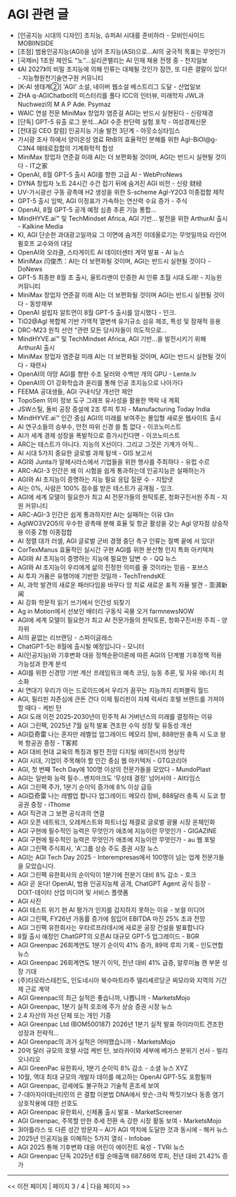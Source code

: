 # AGI 관련 글

- [인공지능 시대의 디자인] 초지능, 슈퍼AI 시대를 준비하라 - 모비인사이드 MOBIINSIDE
- [초점] 범용인공지능(AGI)을 넘어 초지능(ASI)으로…AI의 궁극적 목표는 무엇인가
- [국제in] 1조원 제안도 “노”…실리콘밸리는 AI 인재 채용 전쟁 중 - 천지일보
- 《AI 2027》의 비밀 초지능에 의해 인류는 대체될 것인가  잠깐, 또 다른 결말이 있다! - 지능형원천기술연구원 커뮤니티
- [K-AI 생태계②] 'AGI' 소설, 네이버 웹소설 베스트리그 도달 - 산업일보
- ZHA q-AGIChatbot의 미스터리를 풀다 ICC의 인터뷰, 미래학자 JWL과 Nuchwezi의 M A P Ade. Psymaz
- WAIC 연설 전문  MiniMax 창업자 염준걸 AGI는 반드시 실현된다 - 신랑재경
- [단독] GPT-5 유출 로그 분석…AGI 수준 판단력 실험 포착 - 여성경제신문
- [전대길 CEO 칼럼] 인공지능 기술 발전 3단계 - 아웃소싱타임스
- 가시광 조사 하에서 양이온성 염료 RhB의 효율적인 분해를 위한 AgI-BiOI@g-C3N4 헤테로접합의 기계화학적 합성
- MiniMax 창업자 연준걸 미래 AI는 더 보편화될 것이며, AGI는 반드시 실현될 것이다 - IT之家
- OpenAI, 8월 GPT-5 출시 AGI를 향한 고급 AI - WebProNews
- DYNA 창립자 노트 24시간 수건 접기 뒤에 숨겨진 AGI 비전 - 신랑 财经
- UV-가시광선 구동 광촉매 H2 생성을 위한 S-scheme AgI-Y2O3 이종접합 제작
- GPT-5 출시 임박, AGI 이정표가 가속하는 연산력 수요 증가 - 주식
- OpenAI, 8월 GPT-5 공개 예정 심층 추론 기능 통합…
- MindHYVE.ai™ 및 TechMindset Africa, AGI 기반… 발전을 위한 ArthurAI 출시 - Kalkine Media
- KI, AGI 단순한 과대광고일까요 그 이면에 숨겨진 이데올로기는 무엇일까요 라인어 뮐호프 교수와의 대담
- OpenAI와 오라클, 스타게이트 AI 데이터센터 계약 발표 - AI 뉴스
- MiniMax 闫俊杰：AI는 더 보편화될 것이며, AGI는 반드시 실현될 것이다 - DoNews
- GPT-5 최종판 8월 초 출시, 울트라맨이 인증한 AI 인류 초월 시대 도래! - 지능원 커뮤니티
- MiniMax 창업자 연준걸 미래 AI는 더 보편화될 것이며 AGI는 반드시 실현될 것이다 - 동방재부
- OpenAI 설립자 알트먼이 8월 GPT-5 출시를 암시했다 - 인크.
- TiO2@AgI 복합체 기반 가역적 열변색 유기규소 섬유 제조, 특성 및 잠재적 응용
- DRC-M23 원칙 선언 “관련 모든 당사자들이 의도적으로…
- MindHYVE.ai™ 및 TechMindset Africa, AGI 기반…을 발전시키기 위해 ArthurAI 출시
- MiniMax 창업자 염준걸 미래 AI는 더 보편화될 것이며, AGI는 반드시 실현될 것이다 - 재련사
- OpenAI의 야망 AGI를 향한 수조 달러와 수백만 개의 GPU - Lente.lv
- OpenAI의 O1 강화학습과 윤리를 통해 인공 초지능으로 나아가다
- FEEMA 공대생들, AGI 구내식당 개선안 제안
- TopoSem 의미 정보 도구 그래프 유사성을 활용한 맥락 내 계획
- JSW스틸, 돌비 공장 증설에 2조 루피 투자 - Manufacturing Today India
- MindHYVE.ai™ 인간 중심 AGI의 미래를 보여주는 몰입형 새로운 웹사이트 출시
- AI 연구소들의 승부수, 안전 따위 신경 쓸 틈 없다 - 이코노미스트
- AI가 세계 경제 성장을 폭발적으로 증가시킨다면 - 이코노미스트
- ARC는 테스트가 아니다. 지능의 X선이다. 그리고 그것은 기계가 아직…
- AI 시대 5가지 중요한 글로벌 과제 탐색 - GIS 보고서
- AGI와 Junta가 알헤시라스에서 기업들을 위한 행사를 주최하다 - 유럽 수르
- ARC-AGI-3 인간은 왜 이 시험을 쉽게 통과하는데 인공지능은 실패하는가
- AGI와 AI 초지능이 증명하는 지능 필요 응답 질문 수 - 지탑넷
- AI는 0%, 사람은 100% 점수를 받은 테스트가 공개됨 - 잉크.
- AGI에 세계 모델이 필요한가 최고 AI 전문가들의 원탁토론, 청화구진서원 주최 - 지원 커뮤니티
- ARC-AGI-3 인간은 쉽게 통과하지만 AI는 실패하는 이유  t3n
- AgIWO3V2O5의 우수한 광촉매 분해 효율 및 항균 활성을 갖는 AgI 양자점 상승작용 이중 Z형 이종접합
- AI 정렬 대가 러셀, AGI 글로벌 군비 경쟁 중단 촉구 인류는 절벽 끝에 서 있다!
- CorTexManus 효율적인 실시간 구현 AGI를 위한 분산형 인지 특화 아키텍처
- AGI와 AI 초지능이 증명하는 지능에 필요한 답변 수 - QQ 뉴스
- AGI와 AI 초지능이 우리에게 삶의 진정한 의미를 줄 것이라는 믿음 - 포브스
- AI 투자 거품은 유행어에 기반한 것일까 - TechTrendsKE
- AI, 과학 발견의 새로운 패러다임을 바꾸다 암 치료 새로운 표적 자율 발견 - 澎湃新闻
- AI 강화 학문적 읽기 쓰기에서 인간성 되찾기
- Ag in Motion에서 선보인 배터리 구동식 곡물 오거  farmnewsNOW
- AGI에 세계 모델이 필요한가 최고 AI 전문가들의 원탁토론, 청화구진서원 주최 - 양자위
- AI의 끝없는 리브랜딩 - 스파이글래스
- ChatGPT-5는 8월에 출시될 예정입니다 - 모니터
- AI(인공지능)와 기후변화 대응 정책순환이론에 따른 AGI의 단계별 기후정책 적용 가능성과 한계 분석
- AGI를 위한 신경망 기반 계산 프레임워크 예측 코딩, 능동 추론, 및 자유 에너지 최소화
- AI 연대기 우리가 아는 드로이드에서 우리가 꿈꾸는 지능까지  리퍼블릭 월드
- AGI, 필리핀 자존심에 큰돈 건다 이제 필리핀이 자체 럭셔리 호텔 브랜드를 가져야 할 때다 - 케빈 탄
- AGI 도래 이전 2025-2030년이 민주적 AI 거버넌스의 미래를 결정하는 이유
- AGI 그린팩, 2025년 7월 실적 발표 견조한 수익 성장 및 유동성 개선
- AGI亞奇雷 나는 혼자만 레벨업 업그레이드 메모리 장비, 888만원 충족 시 도쿄 왕복 항공권 증정 - T客邦
- AGI 대비 현대 교육의 특징과 발전 전망 디지털 에이전시의 현상학
- AGI 시대, 기업이 주목해야 할 인간 중심 웹 아키텍처 - GTG코리아
- AGI, 첫 번째 Tech Day에 100명 이상의 전문가들을 모았다 - MundoPlast
- AGI는 일반화 능력 필수…벤치마크도 ‘무상태 결정’ 넘어서야 - AI타임스
- AGI 그린팩 주가, 1분기 순이익 증가에 8% 이상 급등
- AGI亞奇雷 나는 레벨업 합니다 업그레이드 메모리 장비, 888달러 충족 시 도쿄 항공권 증정 - iThome
- AGI 직관과 그 보편 공식과의 연결
- AGI 오픈 네트워크, 오레캐스트와 파트너십 체결로 글로벌 광물 시장 온체인화
- AGI 구현에 필수적인 능력은 무엇인가 애초에 지능이란 무엇인가 - GIGAZINE
- AGI 구현에 필수적인 능력은 무엇인가 애초에 지능이란 무엇인가 - au 웹 포털
- AGI 그린팩 주식회사, 'A'그룹 상승 주도  증권 시장 뉴스
- AGI는 AGI Tech Day 2025 - Interempresas에서 100명이 넘는 업계 전문가들을 모았습니다.
- AGI 그린팩 유한회사의 순이익이 1분기에 전분기 대비 8% 감소 - 호크
- AGI 곧 온다! OpenAI, 범용 인공지능체 공개, ChatGPT Agent 공식 등장 - DOIT-데이터 산업 미디어 및 서비스 플랫폼
- AGI 사진
- AGI 테스트 위기 현 AI 평가가 인지를 감지하지 못하는 이유 - 보컬 미디어
- AGI 그린팩, FY26년 가동률 증가에 힘입어 EBITDA 마진 25% 초과 전망
- AGI 그린팩 유한회사는 우타르프라데시에 새로운 공장 건설을 발표합니다
- 8월 출시 예정인 ChatGPT의 오픈AI 대규모 GPT-5 업그레이드 - BGR
- AGI Greenpac 26회계연도 1분기 순이익 41% 증가, 89억 루피 기록 - 인도연합뉴스
- AGI Greenpac 26회계연도 1분기 이익, 전년 대비 41% 급증, 알루미늄 캔 부문 성장 기대
- (주)타모라스테킨도, 인도네시아 북수마트라주 델리세르당군 찌모라와 지역의 기간제 근로 계약
- AGI Greenpac의 최근 실적은 좋습니까, 나쁩니까 - MarketsMojo
- AGI Greenpac, 1분기 실적 호조에 주가 상승  증권 시장 뉴스
- 2.4 자산의 자선 단체 또는 개인 기증
- AGI Greenpac Ltd (BOM500187) 2026년 1분기 실적 발표 하이라이트 견조한 성장과 전략적…
- AGI Greenpac의 과거 실적은 어떠했습니까 - MarketsMojo
- 20억 달러 규모의 호텔 사업 케빈 탄, 보라카이와 세부에 베가스 분위기 선사 - 빌리오나리오
- AGI GreenPac 유한회사, 1분기 순이익 8% 감소 - 소셜 뉴스 XYZ
- 10월, 역대 최대 규모의 개발자 데이를 예고하는 OpenAI GPT-5도 포함될까
- AGI Greenpac, 강세에도 불구하고 기술적 혼조세 보여
- 7-데아자아데닌티민의 은 결합 이분법 DNA에서 왓슨-크릭 짝짓기보다 동종 염기 상호작용에 대한 선호도
- AGI Greenpac 유한회사, 신제품 출시 발표 - MarketScreener
- AGI Greenpac, 주목할 만한 추세 전환 속 강한 시장 활동 보여 - MarketsMojo
- 3I아틀라스 또 다른 성간 방문자 – AI가 AGI 역치에 도달한 것과 동시에 - 해커 뉴스
- 2025년 인공지능을 이해하는 5가지 열쇠 - Infobae
- AGI 2025 통해 기후변화 대응 어린이 에이전트 육성 - TVRI 뉴스
- AGI Greenpac 단독 2025년 6월 순매출액 687.66억 루피, 전년 대비 21.42% 증가

---
<< 이전 페이지  |  페이지 3 / 4  |  다음 페이지 >>